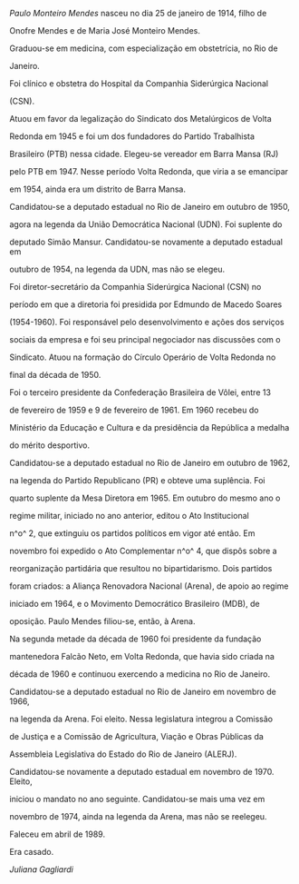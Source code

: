 

*Paulo Monteiro Mendes* nasceu no dia 25 de janeiro de 1914, filho de

Onofre Mendes e de Maria José Monteiro Mendes.



Graduou-se em medicina, com especialização em obstetrícia, no Rio de

Janeiro.



Foi clínico e obstetra do Hospital da Companhia Siderúrgica Nacional

(CSN).



Atuou em favor da legalização do Sindicato dos Metalúrgicos de Volta

Redonda em 1945 e foi um dos fundadores do Partido Trabalhista

Brasileiro (PTB) nessa cidade. Elegeu-se vereador em Barra Mansa (RJ)

pelo PTB em 1947. Nesse período Volta Redonda, que viria a se emancipar

em 1954, ainda era um distrito de Barra Mansa.



Candidatou-se a deputado estadual no Rio de Janeiro em outubro de 1950,

agora na legenda da União Democrática Nacional (UDN). Foi suplente do

deputado Simão Mansur. Candidatou-se novamente a deputado estadual em

outubro de 1954, na legenda da UDN, mas não se elegeu.



Foi diretor-secretário da Companhia Siderúrgica Nacional (CSN) no

período em que a diretoria foi presidida por Edmundo de Macedo Soares

(1954-1960). Foi responsável pelo desenvolvimento e ações dos serviços

sociais da empresa e foi seu principal negociador nas discussões com o

Sindicato. Atuou na formação do Círculo Operário de Volta Redonda no

final da década de 1950.



Foi o terceiro presidente da Confederação Brasileira de Vôlei, entre 13

de fevereiro de 1959 e 9 de fevereiro de 1961. Em 1960 recebeu do

Ministério da Educação e Cultura e da presidência da República a medalha

do mérito desportivo.



Candidatou-se a deputado estadual no Rio de Janeiro em outubro de 1962,

na legenda do Partido Republicano (PR) e obteve uma suplência. Foi

quarto suplente da Mesa Diretora em 1965. Em outubro do mesmo ano o

regime militar, iniciado no ano anterior, editou o Ato Institucional

n^o^ 2, que extinguiu os partidos políticos em vigor até então. Em

novembro foi expedido o Ato Complementar n^o^ 4, que dispôs sobre a

reorganização partidária que resultou no bipartidarismo. Dois partidos

foram criados: a Aliança Renovadora Nacional (Arena), de apoio ao regime

iniciado em 1964, e o Movimento Democrático Brasileiro (MDB), de

oposição. Paulo Mendes filiou-se, então, à Arena.



Na segunda metade da década de 1960 foi presidente da fundação

mantenedora Falcão Neto, em Volta Redonda, que havia sido criada na

década de 1960 e continuou exercendo a medicina no Rio de Janeiro.



Candidatou-se a deputado estadual no Rio de Janeiro em novembro de 1966,

na legenda da Arena. Foi eleito. Nessa legislatura integrou a Comissão

de Justiça e a Comissão de Agricultura, Viação e Obras Públicas da

Assembleia Legislativa do Estado do Rio de Janeiro (ALERJ).



Candidatou-se novamente a deputado estadual em novembro de 1970. Eleito,

iniciou o mandato no ano seguinte. Candidatou-se mais uma vez em

novembro de 1974, ainda na legenda da Arena, mas não se reelegeu.



Faleceu em abril de 1989.



Era casado.



*Juliana Gagliardi*



